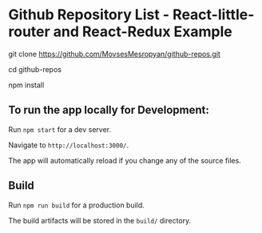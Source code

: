# Github Repository List - React-little-router and React-Redux Example


git clone https://github.com/MovsesMesropyan/github-repos.git

cd github-repos

npm install


## To run the app locally for Development:

Run `npm start` for a dev server.

Navigate to `http://localhost:3000/`.

The app will automatically reload if you change any of the source files.


## Build

Run `npm run build` for a production build.

The build artifacts will be stored in the `build/` directory.
